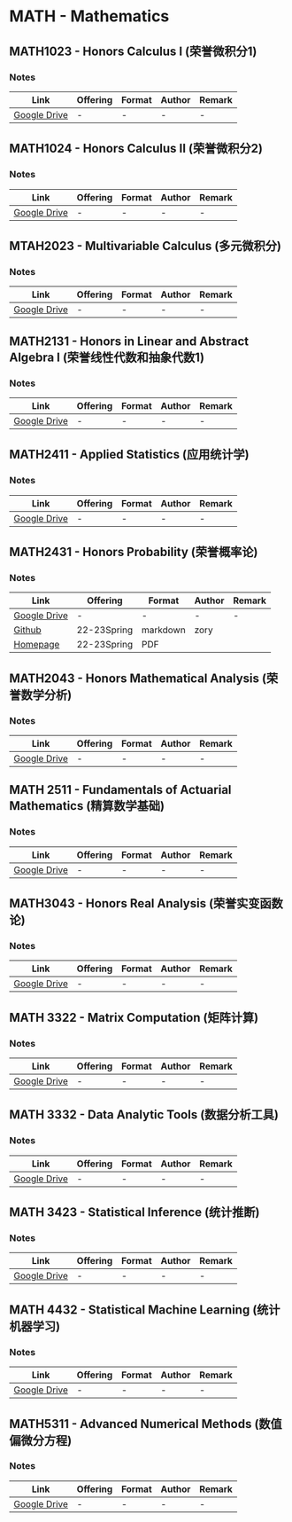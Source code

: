 # MATH -  Mathematics

## MATH1023 - Honors Calculus I (荣誉微积分1)

### Notes

| Link | Offering | Format | Author | Remark |
| ---- | -------- | ------ | ------ | ------ |
| [Google Drive](https://drive.google.com/drive/folders/1wbyIohJQsvXQhE7F_V8OIa4L3kEJ7Y8B?usp=sharing) | - | - | - | - |

## MATH1024 - Honors Calculus II (荣誉微积分2)

### Notes

| Link | Offering | Format | Author | Remark |
| ---- | -------- | ------ | ------ | ------ |
| [Google Drive](https://drive.google.com/drive/folders/14xj8iauruyovRUinquRdr9BDhdaVY_Hd?usp=sharing) | - | - | - | - |

## MTAH2023 - Multivariable Calculus (多元微积分)

### Notes

| Link | Offering | Format | Author | Remark |
| ---- | -------- | ------ | ------ | ------ |
| [Google Drive](https://drive.google.com/drive/folders/13CDyQuFYoyQ_sZjL-ma5nc8v2cU9Xn5R?usp=sharing) | - | - | - | - |

## MATH2131 - Honors in Linear and Abstract Algebra I (荣誉线性代数和抽象代数1)

### Notes

| Link | Offering | Format | Author | Remark |
| ---- | -------- | ------ | ------ | ------ |
| [Google Drive](https://drive.google.com/drive/folders/1Rb8Ki0eSTOi0snjVqUJdshtYG8liCJxN?usp=sharing) | - | - | - | - |

## MATH2411 - Applied Statistics (应用统计学)

### Notes

| Link | Offering | Format | Author | Remark |
| ---- | -------- | ------ | ------ | ------ |
| [Google Drive](https://drive.google.com/drive/folders/15YKd6Txxsx0D8AQgBiVKLU-eqmvzxI_9?usp=sharing) | - | - | - | - |

## MATH2431 - Honors Probability (荣誉概率论)

### Notes

| Link | Offering | Format | Author | Remark |
| ---- | -------- | ------ | ------ | ------ |
| [Google Drive](https://drive.google.com/drive/folders/1JBEoTsST-ELFafTF_4MhktP1au1_83K7?usp=sharing) | - | - | - | - |
| [Github](https://github.com/zory233/Blog/blob/main/Mathematics/Probability.md) | 22-23Spring | markdown | zory     |          |
| [Homepage](https://ywangmy.student.ust.hk/notes/math2431.pdf) | 22-23Spring | PDF | | |

## MATH2043 - Honors Mathematical Analysis (荣誉数学分析)

### Notes

| Link | Offering | Format | Author | Remark |
| ---- | -------- | ------ | ------ | ------ |
| [Google Drive](https://drive.google.com/drive/folders/1iwX0rGvRZHdfm6atx9H7OUtgGBj5AVEs?usp=sharing) | - | - | - | - |

## MATH 2511 - Fundamentals of Actuarial Mathematics (精算数学基础)

### Notes

| Link | Offering | Format | Author | Remark |
| ---- | -------- | ------ | ------ | ------ |
| [Google Drive](https://drive.google.com/drive/folders/1CqS5gWX_F0xELDuZkJypanIfdJucLJ_m?usp=sharing) | - | - | - | - |

## MATH3043 - Honors Real Analysis (荣誉实变函数论)

### Notes

| Link | Offering | Format | Author | Remark |
| ---- | -------- | ------ | ------ | ------ |
| [Google Drive](https://drive.google.com/drive/folders/1Q80Xkx6eaPNMt5yi6uEGrcrspVZqJ1kK?usp=sharing) | - | - | - | - |

## MATH 3322 - Matrix Computation (矩阵计算)

### Notes

| Link | Offering | Format | Author | Remark |
| ---- | -------- | ------ | ------ | ------ |
| [Google Drive](https://drive.google.com/drive/folders/1PbCM6P8sHDheZ7OnVCRjpGOKNI8uEw9v?usp=sharing) | - | - | - | - |

## MATH 3332 - Data Analytic Tools (数据分析工具)

### Notes

| Link | Offering | Format | Author | Remark |
| ---- | -------- | ------ | ------ | ------ |
| [Google Drive](https://drive.google.com/drive/folders/1l3fMu6vIu3D0XTmaNGcCJQI2zTSe39VV?usp=sharing) | - | - | - | - |

## MATH 3423 - Statistical Inference (统计推断)

### Notes

| Link | Offering | Format | Author | Remark |
| ---- | -------- | ------ | ------ | ------ |
| [Google Drive](https://drive.google.com/drive/folders/1y4xqiwZ7dGRKt0gCYKnAsBr7G-T5UhV8?usp=sharing) | - | - | - | - |

## MATH 4432 - Statistical Machine Learning (统计机器学习)

### Notes

| Link | Offering | Format | Author | Remark |
| ---- | -------- | ------ | ------ | ------ |
| [Google Drive](https://drive.google.com/drive/folders/1Yq7YD3XacDj4R5mji__eV54vc3lMVV4e?usp=sharing) | - | - | - | - |

## MATH5311 - Advanced Numerical Methods (数值偏微分方程)

### Notes

| Link | Offering | Format | Author | Remark |
| ---- | -------- | ------ | ------ | ------ |
| [Google Drive](https://drive.google.com/drive/folders/1kLneeprNNuUvlsu9WUjHF6k6mda2xHxE?usp=sharing) | - | - | - | - |
